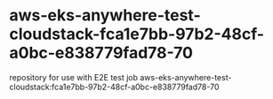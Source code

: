 # aws-eks-anywhere-test-cloudstack-fca1e7bb-97b2-48cf-a0bc-e838779fad78-70
repository for use with E2E test job aws-eks-anywhere-test-cloudstack:fca1e7bb-97b2-48cf-a0bc-e838779fad78-70
